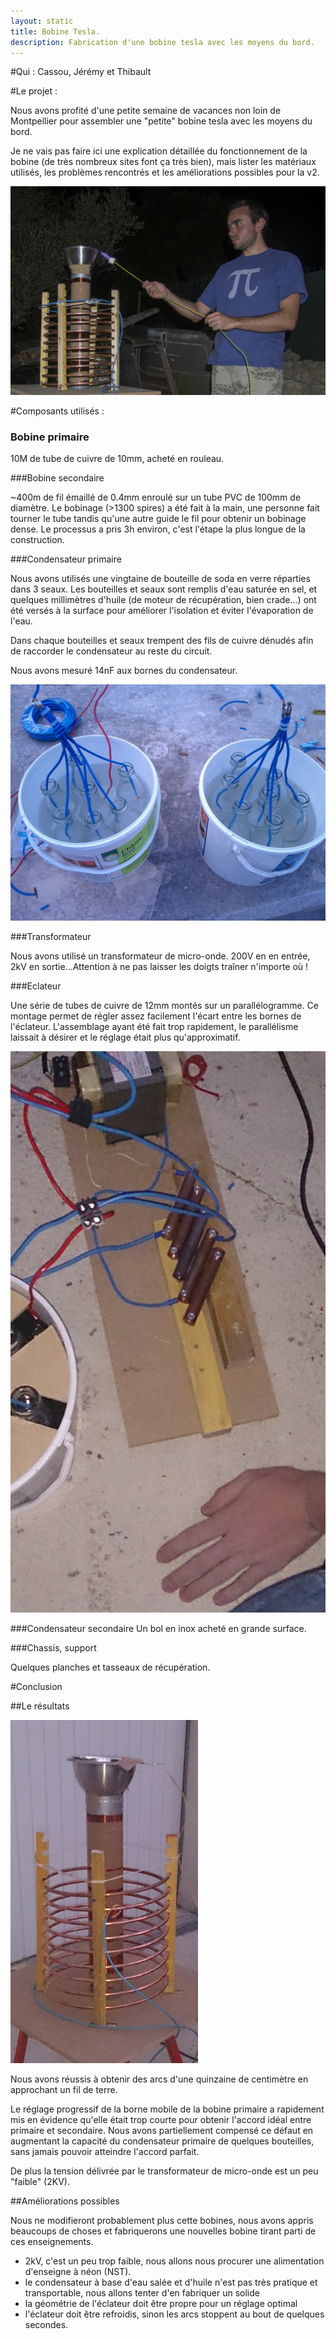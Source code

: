 ```yaml
---
layout: static
title: Bobine Tesla.
description: Fabrication d'une bobine tesla avec les moyens du bord.
---
```

#Qui :
Cassou, Jérémy et Thibault

#Le projet :

Nous avons profité d'une petite semaine de vacances non loin de Montpellier pour assembler une "petite" bobine tesla avec les moyens du bord.

Je ne vais pas faire ici une explication détaillée du fonctionnement de la bobine (de très nombreux sites font ça très bien), mais lister les matériaux utilisés, les problèmes rencontrés et les améliorations possibles pour la v2.

![Atelier grillades](marshmallow.jpg)

#Composants utilisés :

### Bobine primaire
10M de tube de cuivre de 10mm, acheté en rouleau.


###Bobine secondaire

~400m de fil émaillé de 0.4mm enroulé sur un tube PVC de 100mm de diamètre.
Le bobinage (>1300 spires) a été fait à la main, une personne fait tourner le tube tandis qu'une autre guide le fil pour obtenir un bobinage dense. Le processus a pris 3h environ, c'est l'étape la plus longue de la construction.

###Condensateur primaire

Nous avons utilisés une vingtaine de bouteille de soda en verre réparties dans 3 seaux. Les bouteilles et seaux sont remplis d'eau saturée en sel, et quelques millimètres d'huile (de moteur de récupération, bien crade...) ont été versés à la surface pour améliorer l'isolation et éviter l'évaporation de l'eau.

Dans chaque bouteilles et seaux trempent des fils de cuivre dénudés afin de raccorder le condensateur au reste du circuit.

Nous avons mesuré 14nF aux bornes du condensateur.

![Condensateur (avant de mettre l'huile)](condo.jpg)


###Transformateur

Nous avons utilisé un transformateur de micro-onde. 200V en en entrée, 2kV en sortie...Attention à ne pas laisser les doigts traîner n'importe où !


###Eclateur

Une série de tubes de cuivre de 12mm montés sur un parallélogramme. Ce montage permet de régler assez facilement l'écart entre les bornes de l'éclateur.
L'assemblage ayant été fait trop rapidement, le parallélisme laissait à désirer et le réglage était plus qu'approximatif.

![L'éclateur](eclateur.JPG)

###Condensateur secondaire
Un bol en inox acheté en grande surface.

###Chassis, support

Quelques planches et tasseaux de récupération.

#Conclusion

##Le résultats

![La 1ère étincelle !](first.JPG)

Nous avons réussis à obtenir des arcs d'une quinzaine de centimètre en approchant un fil de terre.

Le réglage progressif de la borne mobile de la bobine primaire a rapidement mis en évidence qu'elle était trop courte pour obtenir l'accord idéal entre primaire et secondaire. Nous avons partiellement compensé ce défaut en augmentant la capacité du condensateur primaire de quelques bouteilles, sans jamais pouvoir atteindre l'accord parfait.

De plus la tension délivrée par le transformateur de micro-onde est un peu "faible" (2KV).

##Améliorations possibles

Nous ne modifieront probablement plus cette bobines, nous avons appris beaucoups de choses et fabriquerons une nouvelles bobine tirant parti de ces enseignements.

* 2kV, c'est un peu trop faible, nous allons nous procurer une alimentation d'enseigne à néon (NST).
* le condensateur à base d'eau salée et d'huile n'est pas très pratique et transportable, nous allons tenter d'en fabriquer un solide
* la géométrie de l'éclateur doit être propre pour un réglage optimal
* l'éclateur doit être refroidis, sinon les arcs stoppent au bout de quelques secondes.

